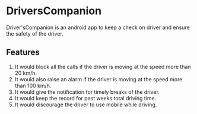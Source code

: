 # DriversCompanion

Driver'sCompanion is an android app to keep a check on driver and ensure the safety of the driver.

## Features

1. It would block all the calls if the driver is moving at the speed more than 20 km/h.
2. It would also raise an alarm if the driver is moving at the speed more than 100 km/h.
3. It would give the notification for timely breaks of the driver.
4. It would keep the record for past weeks total driving time.
5. It would discourage the driver to use mobile while driving.
